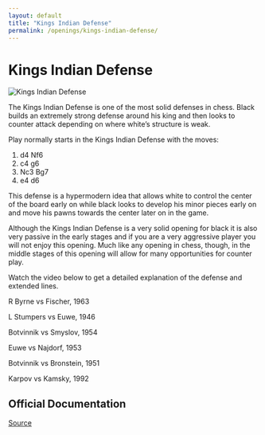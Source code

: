 ```yaml
---
layout: default
title: "Kings Indian Defense"
permalink: /openings/kings-indian-defense/
---
```

# Kings Indian Defense


![Kings Indian Defense](/kings-indian-defense.jpg)


The Kings Indian Defense is one of the most solid defenses in chess. Black builds an extremely strong defense around his king and then looks to counter attack depending on where white’s structure is weak.

Play normally starts in the Kings Indian Defense with the moves:

1. d4 Nf6
2. c4 g6
3. Nc3 Bg7
4. e4 d6

This defense is a hypermodern idea that allows white to control the center of the board early on while black looks to develop his minor pieces early on and move his pawns towards the center later on in the game.

Although the Kings Indian Defense is a very solid opening for black it is also very passive in the early stages and if you are a very aggressive player you will not enjoy this opening. Much like any opening in chess, though, in the middle stages of this opening will allow for many opportunities for counter play.

Watch the video below to get a detailed explanation of the defense and extended lines.






R Byrne vs Fischer, 1963

L Stumpers vs Euwe, 1946

Botvinnik vs Smyslov, 1954

Euwe vs Najdorf, 1953

Botvinnik vs Bronstein, 1951

Karpov vs Kamsky, 1992


## Official Documentation
[Source](https://www.thechesswebsite.com/kings-indian-defense/)

